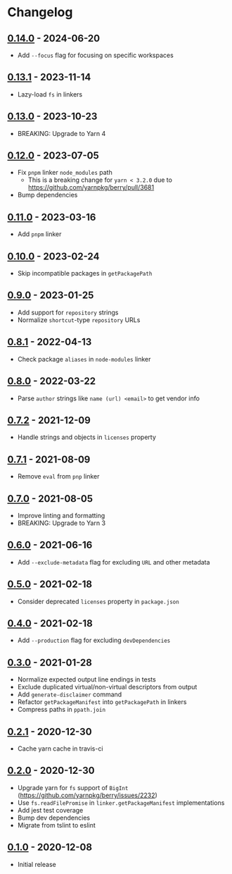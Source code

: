 # Changelog

## [0.14.0] - 2024-06-20
[0.14.0]: https://github.com/mhassan1/yarn-plugin-licenses/compare/v0.13.1...v0.14.0

- Add `--focus` flag for focusing on specific workspaces

## [0.13.1] - 2023-11-14
[0.13.1]: https://github.com/mhassan1/yarn-plugin-licenses/compare/v0.13.0...v0.13.1

- Lazy-load `fs` in linkers

## [0.13.0] - 2023-10-23
[0.13.0]: https://github.com/mhassan1/yarn-plugin-licenses/compare/v0.12.0...v0.13.0

- BREAKING: Upgrade to Yarn 4

## [0.12.0] - 2023-07-05
[0.12.0]: https://github.com/mhassan1/yarn-plugin-licenses/compare/v0.11.0...v0.12.0

- Fix `pnpm` linker `node_modules` path
  - This is a breaking change for `yarn < 3.2.0` due to https://github.com/yarnpkg/berry/pull/3681
- Bump dependencies

## [0.11.0] - 2023-03-16
[0.11.0]: https://github.com/mhassan1/yarn-plugin-licenses/compare/v0.10.0...v0.11.0

- Add `pnpm` linker

## [0.10.0] - 2023-02-24
[0.10.0]: https://github.com/mhassan1/yarn-plugin-licenses/compare/v0.9.0...v0.10.0

- Skip incompatible packages in `getPackagePath`

## [0.9.0] - 2023-01-25
[0.9.0]: https://github.com/mhassan1/yarn-plugin-licenses/compare/v0.8.1...v0.9.0

- Add support for `repository` strings
- Normalize `shortcut`-type `repository` URLs

## [0.8.1] - 2022-04-13
[0.8.1]: https://github.com/mhassan1/yarn-plugin-licenses/compare/v0.8.0...v0.8.1

- Check package `aliases` in `node-modules` linker

## [0.8.0] - 2022-03-22
[0.8.0]: https://github.com/mhassan1/yarn-plugin-licenses/compare/v0.7.2...v0.8.0

- Parse `author` strings like `name (url) <email>` to get vendor info

## [0.7.2] - 2021-12-09
[0.7.2]: https://github.com/mhassan1/yarn-plugin-licenses/compare/v0.7.1...v0.7.2

- Handle strings and objects in `licenses` property

## [0.7.1] - 2021-08-09
[0.7.1]: https://github.com/mhassan1/yarn-plugin-licenses/compare/v0.7.0...v0.7.1

- Remove `eval` from `pnp` linker

## [0.7.0] - 2021-08-05
[0.7.0]: https://github.com/mhassan1/yarn-plugin-licenses/compare/v0.6.0...v0.7.0

- Improve linting and formatting
- BREAKING: Upgrade to Yarn 3

## [0.6.0] - 2021-06-16
[0.6.0]: https://github.com/mhassan1/yarn-plugin-licenses/compare/v0.5.0...v0.6.0

- Add `--exclude-metadata` flag for excluding `URL` and other metadata

## [0.5.0] - 2021-02-18
[0.5.0]: https://github.com/mhassan1/yarn-plugin-licenses/compare/v0.4.0...v0.5.0

- Consider deprecated `licenses` property in `package.json`

## [0.4.0] - 2021-02-18
[0.4.0]: https://github.com/mhassan1/yarn-plugin-licenses/compare/v0.3.0...v0.4.0

- Add `--production` flag for excluding `devDependencies`

## [0.3.0] - 2021-01-28
[0.3.0]: https://github.com/mhassan1/yarn-plugin-licenses/compare/v0.2.1...v0.3.0

- Normalize expected output line endings in tests
- Exclude duplicated virtual/non-virtual descriptors from output
- Add `generate-disclaimer` command
- Refactor `getPackageManifest` into `getPackagePath` in linkers
- Compress paths in `ppath.join`

## [0.2.1] - 2020-12-30
[0.2.1]: https://github.com/mhassan1/yarn-plugin-licenses/compare/v0.2.0...v0.2.1

- Cache yarn cache in travis-ci

## [0.2.0] - 2020-12-30
[0.2.0]: https://github.com/mhassan1/yarn-plugin-licenses/compare/v0.1.0...v0.2.0

- Upgrade yarn for `fs` support of `BigInt` (https://github.com/yarnpkg/berry/issues/2232)
- Use `fs.readFilePromise` in `linker.getPackageManifest` implementations
- Add jest test coverage
- Bump dev dependencies
- Migrate from tslint to eslint

## [0.1.0] - 2020-12-08
[0.1.0]: https://github.com/mhassan1/yarn-plugin-licenses/compare/cb369b3...v0.1.0

- Initial release

